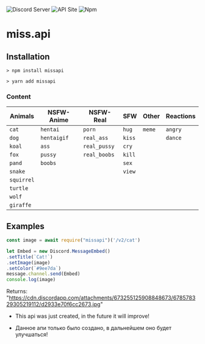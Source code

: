 ![Discord Server](https://discord.gg/RPb2KXN)
![API Site](http://miss.glitch.me)
![Npm](https://www.npmjs.com/package/missapi)
# miss.api

## Installation
```
> npm install missapi

> yarn add missapi
```
### Content
| Animals    | NSFW-Anime  | NSFW-Real    | SFW    | Other   | Reactions |
|------------|-------------|--------------|--------|---------|-----------|
| `cat`      | `hentai`    | `porn`       | `hug`  | `meme`  | `angry`   |
| `dog`      | `hentaigif` | `real_ass`   | `kiss` |         | `dance`   |
| `koal`     | `ass`       | `real_pussy` | `cry`  |         |           |
| `fox`      | `pussy`     | `real_boobs` | `kill` |         |           |
| `pand`     | `boobs`     |              | `sex`  |         |           |
| `snake`    |             |              | `view` |         |           |
| `squirrel` |
| `turtle`   |
| `wolf`     |
| `giraffe`  |

## Examples
```js
const image = await require("missapi")('/v2/cat')

let Embed = new Discord.MessageEmbed()
.setTitle(`Cat!`)
.setImage(image)
.setColor(`#9ee7da`)
message.channel.send(Embed)
console.log(image)
```
Returns:
"https://cdn.discordapp.com/attachments/673255125908848673/678578329305219112/d2933e70f6cc2673.jpg"

- This api was just created, in the future it will improve!

- Данное апи только было создано, в дальнейшем оно будет улучшаться!
